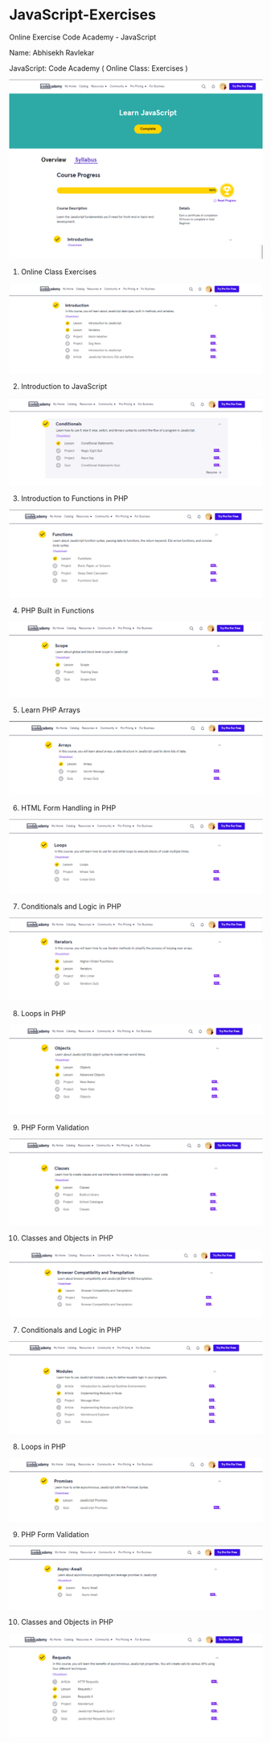 # JavaScript-Exercises
Online Exercise Code Academy - JavaScript

Name: Abhisekh Ravlekar

JavaScript: Code Academy ( Online Class: Exercises )

![](JavaScript/01_Online-Class-Exercises.png)

1. Online Class Exercises

![](JavaScript/02_Introduction-to-JavaScript.png)

2. Introduction to JavaScript

![](JavaScript/03_Conditional-Statements.png)

3. Introduction to Functions in PHP

![](JavaScript/04_Functions.png)

4. PHP Built in Functions

![](JavaScript/05_Scope.png)

5. Learn PHP Arrays

![](JavaScript/06_Arrays.png)

6. HTML Form Handling in PHP

![](JavaScript/07_Loops.png)

7. Conditionals and Logic in PHP

![](JavaScript/08_Iterators.png)

8. Loops in PHP

![](JavaScript/09_Objects.png)

9. PHP Form Validation

![](JavaScript/10_Classes.png)

10. Classes and Objects in PHP

![](JavaScript/11_Browser-Compatibility-and-Transpilation.png)

7. Conditionals and Logic in PHP

![](JavaScript/12_Modules.png)

8. Loops in PHP

![](JavaScript/13_Promises.png)

9. PHP Form Validation

![](JavaScript/14_Async-Await.png)

10. Classes and Objects in PHP

![](JavaScript/15_Requests.png)

